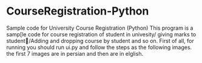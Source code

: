 # CourseRegistration-Python
Sample code for University Course Registration (Python)
This program is a samp[le code for course registration of student in univesity/ giving marks to student/َAdding and dropping course by student and so on.  First of all, for running  you should run ui.py and follow the steps as the following images. the first 7  images are in persian and then are in elglish.

